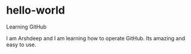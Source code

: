 # hello-world
Learning GitHub

I am Arshdeep and I am learning how to operate GitHub.
Its amazing and easy to use. 
